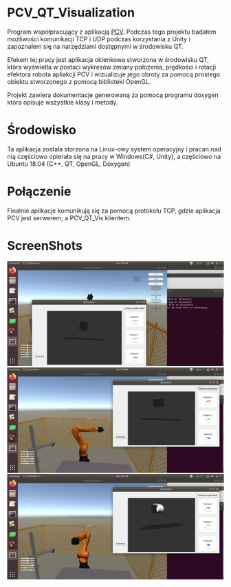 # PCV_QT_Visualization

Program współpracujący z aplikacją [PCV](https://github.com/BlackMorzan/Prepraration_Cell_Viewer). Podczas tego projektu badałem możliwości komunikacji TCP i UDP podczas korzystania z Unity i zapoznałem się na narzędziami dostępnymi w środowisku QT. 

Efekem tej pracy jest aplikacja okienkowa stworzona w środowisku QT, która wyświetla w postaci wykresów zmiany położenia, prędkości i rotacji efektora robota apliakcji PCV i wizualizuje jego obroty za pomocą prostego obiektu stworzonego z pomocą biblioteki OpenGL. 

Projekt zawiera dokumentacje generowaną za pomocą programu doxygen która opisuje wszystkie klasy i metody. 

# Środowisko

Ta aplikacja została storzona na Linux-owy system operacyjny i pracan nad nią częściowo opierała się na pracy w Windows(C#, Unity), a częściowo na Ubuntu 18.04 (C++, QT, OpenGL, Doxygen)

# Połączenie

Finalnie aplikacje komunikują się za pomocą protokołu TCP, gdzie aplikacja PCV jest serwerem, a PCV_QT_Vis klientem.

# ScreenShots

![SCR1](https://github.com/BlackMorzan/PCV_QT_Visualization/blob/master/QTforPCVwin-testing/SS_QTfor_PCV/Screenshot_QT_1.png)
![SCR2](https://github.com/BlackMorzan/PCV_QT_Visualization/blob/master/QTforPCVwin-testing/SS_QTfor_PCV/Screenshot_QT_2.png)
![SCR3](https://github.com/BlackMorzan/PCV_QT_Visualization/blob/master/QTforPCVwin-testing/SS_QTfor_PCV/Screenshot_QT_3.png)

